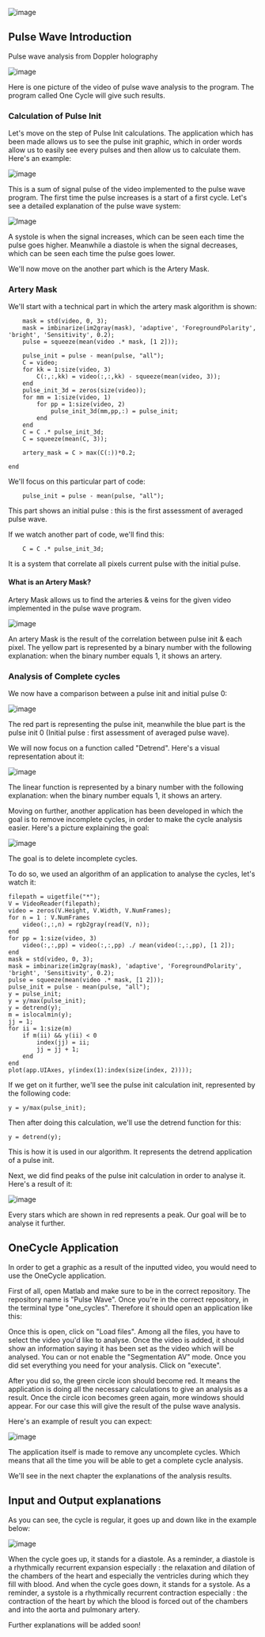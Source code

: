 ![image](https://cdn.discordapp.com/attachments/609269720805408788/1012037784074203206/unnamed_4.png)

## Pulse Wave Introduction
Pulse wave analysis from Doppler holography


![image](https://cdn.discordapp.com/attachments/609269720805408788/1012038247100190770/unnamed_5.png)

Here is one picture of the video of pulse wave analysis to the program. The program called One Cycle will give such results.

### Calculation of Pulse Init

Let's move on the step of Pulse Init calculations. The application which has been made allows us to see the pulse init graphic, which in order words allow us to easily see every pulses and then allow us to calculate them. Here's an example: 

![image](https://lh3.googleusercontent.com/keep-bbsk/AP6BvTQ9bYiDuDB1xvsEIt0O1souDrjWkhe8Vw-TohJ5hepwaIr1UP6hJKyayHlpjUKbnjoj9AxovT4JemNYACM6-hm_VU8VYUtegc_wl8fLMCo0cmu4=s560)

This is a sum of signal pulse of the video implemented to the pulse wave program. The first time the pulse increases is a start of a first cycle. Let's see a detailed explanation of the pulse wave system:

![Image](https://lh3.googleusercontent.com/keep-bbsk/AP6BvTS65aq3sev_qxAHMvxPbNxz5_UXdSomdTI33i6pE1CfbKOF_Ta-IMcBz0PMjtAL_vZCY30OLUrEmvXmYmSMKJb3YnEysoAgMfBdAEdGsQhe0R29=s1600)

A systole is when the signal increases, which can be seen each time the pulse goes higher. Meanwhile a diastole is when the signal decreases, which can be seen each time the pulse goes lower.

We'll now move on the another part which is the Artery Mask.

### Artery Mask

We'll start with a technical part in which the artery mask algorithm is shown:

```function artery_mask = createArteryMask(video)
    mask = std(video, 0, 3);
    mask = imbinarize(im2gray(mask), 'adaptive', 'ForegroundPolarity', 'bright', 'Sensitivity', 0.2);
    pulse = squeeze(mean(video .* mask, [1 2]));

    pulse_init = pulse - mean(pulse, "all");
    C = video;
    for kk = 1:size(video, 3)
        C(:,:,kk) = video(:,:,kk) - squeeze(mean(video, 3));
    end
    pulse_init_3d = zeros(size(video));
    for mm = 1:size(video, 1)
        for pp = 1:size(video, 2)
            pulse_init_3d(mm,pp,:) = pulse_init;
        end
    end
    C = C .* pulse_init_3d;
    C = squeeze(mean(C, 3));

    artery_mask = C > max(C(:))*0.2;

end
```

We'll focus on this particular part of code:

```
    pulse_init = pulse - mean(pulse, "all");
```

This part shows an initial pulse : this is the first assessment of averaged pulse wave.

If we watch another part of code, we'll find this:

```
    C = C .* pulse_init_3d;
```
It is a system that correlate all pixels current pulse with the initial pulse.

#### What is an Artery Mask?

Artery Mask allows us to find the arteries & veins for the given video implemented in the pulse wave program.

![image](https://lh3.googleusercontent.com/keep-bbsk/AP6BvTTCBiqRMwCU0O2jmFwHa0kbJHw7q3Khfu-q-CMKh3mboPnJ0Rasm26LzSUnhBo2mrc7ZgAEN7vmbu36WibVv7HvVh9_sdXj5n11wA1cxZM6XmCg=s560)

An artery Mask is the result of the correlation between pulse init & each pixel. The yellow part is represented by a binary number with the following explanation: when the binary number equals 1, it shows an artery.


### Analysis of Complete cycles

We now have a comparison between a pulse init and initial pulse 0:

![image](https://cdn.discordapp.com/attachments/609269720805408788/1012047785165590618/unnamed_4.png)

The red part is representing the pulse init, meanwhile the blue part is the pulse init 0 (Initial pulse : first assessment of averaged pulse wave).

We will now focus on a function called "Detrend". Here's a visual representation about it:

![image](https://cdn.discordapp.com/attachments/609269720805408788/1012047913674887299/unnamed_5.png)

The linear function is represented by a binary number with the following explanation: when the binary number equals 1, it shows an artery.

Moving on further, another application has been developed in which the goal is to remove incomplete cycles, in order to make the cycle analysis easier. Here's a picture explaining the goal: 

![image](https://cdn.discordapp.com/attachments/609269720805408788/1012048042008002701/unnamed.jpg)

The goal is to delete incomplete cycles.

To do so, we used an algorithm of an application to analyse the cycles, let's watch it: 

```
filepath = uigetfile("*");
V = VideoReader(filepath);
video = zeros(V.Height, V.Width, V.NumFrames);        
for n = 1 : V.NumFrames
    video(:,:,n) = rgb2gray(read(V, n));
end
for pp = 1:size(video, 3)
    video(:,:,pp) = video(:,:,pp) ./ mean(video(:,:,pp), [1 2]);
end
mask = std(video, 0, 3);
mask = imbinarize(im2gray(mask), 'adaptive', 'ForegroundPolarity', 'bright', 'Sensitivity', 0.2);
pulse = squeeze(mean(video .* mask, [1 2]));
pulse_init = pulse - mean(pulse, "all");
y = pulse_init;
y = y/max(pulse_init);
y = detrend(y);
m = islocalmin(y);
jj = 1;
for ii = 1:size(m)
    if m(ii) && y(ii) < 0
        index(jj) = ii;
        jj = jj + 1;
    end
end
plot(app.UIAxes, y(index(1):index(size(index, 2))));
```

If we get on it further, we'll see the pulse init calculation init, represented by the following code:

```
y = y/max(pulse_init);
```

Then after doing this calculation, we'll use the detrend function for this:

```
y = detrend(y);
```
This is how it is used in our algorithm. It represents the detrend application of a pulse init.

Next, we did find peaks of the pulse init calculation in order to analyse it. Here's a result of it:

![image](https://lh3.googleusercontent.com/keep-bbsk/AP6BvTSkJhn6_fCTCDkWzH3HPKEajcKPfM9nkKCGjND5YG0GotDo7DGXf8GAgCnDg6fiaBjSIAVTyaDKQTVFju2qnFpgIE-9pIJzSPu59FJFuFPLkag=s599)

Every stars which are shown in red represents a peak. Our goal will be to analyse it further.




## OneCycle Application

In order to get a graphic as a result of the inputted video, you would need to use the OneCycle application.

First of all, open Matlab and make sure to be in the correct repository. The repository name is "Pulse Wave". Once you're in the correct repository, in the terminal type "one_cycles". Therefore it should open an application like this:

Once this is open, click on "Load files". Among all the files, you have to select the video you'd like to analyse. Once the video is added, it should show an information saying it has been set as the video which will be analysed. You can or not enable the "Segmentation AV" mode. Once you did set everything you need for your analysis. Click on "execute". 

After you did so, the green circle icon should become red. It means the application is doing all the necessary calculations to give an analysis as a result. Once the circle icon becomes green again, more windows should appear. For our case this will give the result of the pulse wave analysis.

Here's an example of result you can expect: 

![image](https://cdn.discordapp.com/attachments/609269720805408788/1009959820121616444/pulse.png)

The application itself is made to remove any uncomplete cycles. Which means that all the time you will be able to get a complete cycle analysis.

We'll see in the next chapter the explanations of the analysis results.

## Input and Output explanations

As you can see, the cycle is regular, it goes up and down like in the example below:

![image](https://cdn.discordapp.com/attachments/609269720805408788/1009959820121616444/pulse.png)

When the cycle goes up, it stands for a diastole. As a reminder, a diastole is a rhythmically recurrent expansion especially : the relaxation and dilation of the chambers of the heart and especially the ventricles during which they fill with blood. And when the cycle goes down, it stands for a systole. As a reminder, a systole is a rhythmically recurrent contraction especially : the contraction of the heart by which the blood is forced out of the chambers and into the aorta and pulmonary artery.

Further explanations will be added soon!

